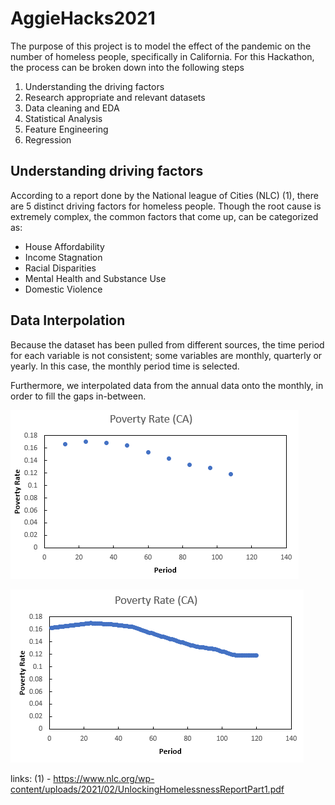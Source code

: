 # AggieHacks2021

The purpose of this project is to model the effect of the pandemic on the number of homeless people, specifically in California. For this Hackathon, the process can be broken down into the following steps

1. Understanding the driving factors
2. Research appropriate and relevant datasets
3. Data cleaning and EDA
4. Statistical Analysis
5. Feature Engineering
6. Regression

## Understanding driving factors

According to a report done by the National league of Cities (NLC) (1), there are 5 distinct driving factors for homeless people. Though the root cause is extremely complex, the common factors that come up, can be categorized as:

- House Affordability
- Income Stagnation
- Racial Disparities
- Mental Health and Substance Use
- Domestic Violence

## Data Interpolation

Because the dataset has been pulled from different sources, the time period for each variable is not consistent; some variables are monthly, quarterly or yearly. In this case, the monthly period time is selected.

Furthermore, we interpolated data from the annual data onto the monthly, in order to fill the gaps in-between.

![](https://github.com/VickusWan/AggieHacks2021/blob/main/img/noInterpolate.PNG)

![](https://github.com/VickusWan/AggieHacks2021/blob/main/img/withinterpolate.PNG)











links: (1) - https://www.nlc.org/wp-content/uploads/2021/02/UnlockingHomelessnessReportPart1.pdf
